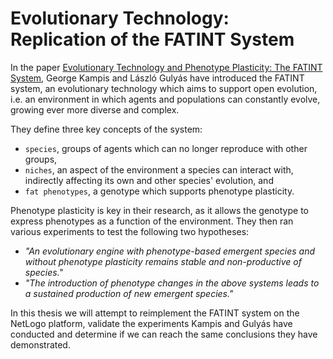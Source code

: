 # Evolutionary Technology: Replication of the FATINT System

In the paper [Evolutionary Technology and Phenotype Plasticity: The FATINT System](https://www.researchgate.net/publication/228353897_Evolutionary_Technology_and_Phenotype_Plasticity_The_FATINT_System), George Kampis and László Gulyás have introduced the FATINT system, an evolutionary technology which aims to support open evolution, i.e. an environment in which agents and populations can constantly evolve, growing ever more diverse and complex.

They define three key concepts of the system:
 - `species`, groups of agents which can no longer reproduce with other groups,
 - `niches`, an aspect of the environment a species can interact with, indirectly affecting its own and other species' evolution, and
 - `fat phenotypes`, a genotype which supports phenotype plasticity.

Phenotype plasticity is key in their research, as it allows the genotype to express phenotypes as a function of the environment.
They then ran various experiments to test the following two hypotheses:

 - _"An evolutionary engine with phenotype-based emergent species and without phenotype plasticity remains stable and non-productive of species."_
 - _"The introduction of phenotype changes in the above systems leads to a sustained production of new emergent species."_

In this thesis we will attempt to reimplement the FATINT system on the NetLogo platform, validate the experiments Kampis and Gulyás have conducted and determine if we can reach the same conclusions they have demonstrated.

